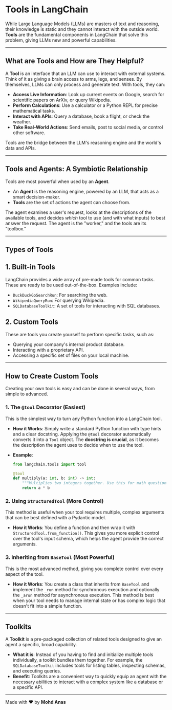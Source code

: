 # Tools in LangChain

While Large Language Models (LLMs) are masters of text and reasoning, their knowledge is static and they cannot interact with the outside world. **Tools** are the fundamental components in LangChain that solve this problem, giving LLMs new and powerful capabilities.

---

## What are Tools and How are They Helpful?

A **Tool** is an interface that an LLM can use to interact with external systems. Think of it as giving a brain access to arms, legs, and senses. By themselves, LLMs can only process and generate text. With tools, they can:

- **Access Live Information**: Look up current events on Google, search for scientific papers on ArXiv, or query Wikipedia.
- **Perform Calculations**: Use a calculator or a Python REPL for precise mathematical tasks.
- **Interact with APIs**: Query a database, book a flight, or check the weather.
- **Take Real-World Actions**: Send emails, post to social media, or control other software.

Tools are the bridge between the LLM's reasoning engine and the world's data and APIs.

---

## Tools and Agents: A Symbiotic Relationship

Tools are most powerful when used by an **Agent**.

- An **Agent** is the reasoning engine, powered by an LLM, that acts as a smart decision-maker.
- **Tools** are the set of actions the agent can choose from.

The agent examines a user's request, looks at the descriptions of the available tools, and decides _which_ tool to use (and with what inputs) to best answer the request. The agent is the "worker," and the tools are its "toolbox."

---

## **Types of Tools**

## 1. Built-in Tools

LangChain provides a wide array of pre-made tools for common tasks. These are ready to be used out-of-the-box. Examples include:

- `DuckDuckGoSearchRun`: For searching the web.
- `WikipediaQueryRun`: For querying Wikipedia.
- `SQLDatabaseToolkit`: A set of tools for interacting with SQL databases.

## 2. Custom Tools

These are tools you create yourself to perform specific tasks, such as:

- Querying your company's internal product database.
- Interacting with a proprietary API.
- Accessing a specific set of files on your local machine.

---

## How to Create Custom Tools

Creating your own tools is easy and can be done in several ways, from simple to advanced.

### 1. The `@tool` Decorator (Easiest)

This is the simplest way to turn any Python function into a LangChain tool.

- **How it Works**: Simply write a standard Python function with type hints and a clear docstring. Applying the `@tool` decorator automatically converts it into a `Tool` object. The **docstring is crucial**, as it becomes the description the agent uses to decide when to use the tool.
- **Example**:

  ```python
  from langchain.tools import tool

  @tool
  def multiply(a: int, b: int) -> int:
      """Multiplies two integers together. Use this for math questions."""
      return a * b
  ```

### 2. Using `StructuredTool` (More Control)

This method is useful when your tool requires multiple, complex arguments that can be best defined with a Pydantic model.

- **How it Works**: You define a function and then wrap it with `StructuredTool.from_function()`. This gives you more explicit control over the tool's input schema, which helps the agent provide the correct arguments.

### 3. Inheriting from `BaseTool` (Most Powerful)

This is the most advanced method, giving you complete control over every aspect of the tool.

- **How it Works**: You create a class that inherits from `BaseTool` and implement the `_run` method for synchronous execution and optionally the `_arun` method for asynchronous execution. This method is best when your tool needs to manage internal state or has complex logic that doesn't fit into a simple function.

---

## Toolkits

A **Toolkit** is a pre-packaged collection of related tools designed to give an agent a specific, broad capability.

- **What it is**: Instead of you having to find and initialize multiple tools individually, a toolkit bundles them together. For example, the `SQLDatabaseToolkit` includes tools for listing tables, inspecting schemas, and executing queries.
- **Benefit**: Toolkits are a convenient way to quickly equip an agent with the necessary abilities to interact with a complex system like a database or a specific API.

---

Made with ❤️ by **Mohd Anas**
